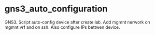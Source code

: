 # gns3_auto_configuration
GNS3. Script auto-config device after create lab. 
Add mgmnt nerwork on mgmnt vrf and on ssh. 
Also configure IPs bettwen device. 
